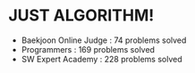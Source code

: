 # JUST ALGORITHM!

- Baekjoon Online Judge : 74 problems solved
- Programmers : 169 problems solved
- SW Expert Academy : 228 problems solved